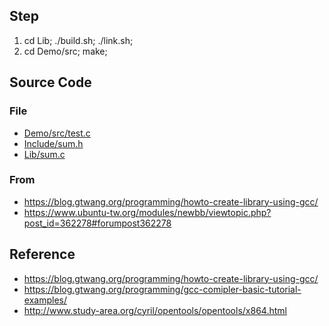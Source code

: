 

## Step

1. cd Lib; ./build.sh; ./link.sh;
2. cd Demo/src; make;

## Source Code

### File

* [Demo/src/test.c](Demo/src/test.c)
* [Include/sum.h](Include/sum.h)
* [Lib/sum.c](Include/sum.c)

### From

* https://blog.gtwang.org/programming/howto-create-library-using-gcc/
* https://www.ubuntu-tw.org/modules/newbb/viewtopic.php?post_id=362278#forumpost362278


## Reference

* https://blog.gtwang.org/programming/howto-create-library-using-gcc/
* https://blog.gtwang.org/programming/gcc-comipler-basic-tutorial-examples/
* http://www.study-area.org/cyril/opentools/opentools/x864.html
